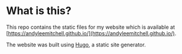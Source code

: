 # What is this?
This repo contains the static files for my website which is available at [https://andyleemitchell.github.io/](https://andyleemitchell.github.io/).

The website was built using [Hugo](https://gohugo.io/), a static site generator.
